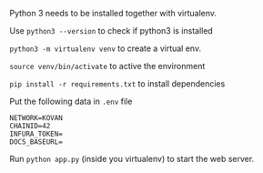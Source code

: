 Python 3 needs to be installed together with virtualenv.

Use `python3 --version` to check if python3 is installed

`python3 -m virtualenv venv` to create a virtual env.

`source venv/bin/activate` to active the environment

`pip install -r requirements.txt` to install dependencies

Put the following data in `.env` file
```
NETWORK=KOVAN
CHAINID=42
INFURA_TOKEN=
DOCS_BASEURL=
```

Run `python app.py` (inside you virtualenv) to start the web server.